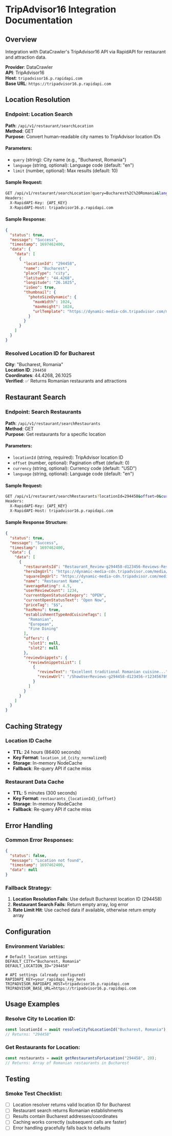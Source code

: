 # TripAdvisor16 Integration Documentation

## Overview
Integration with DataCrawler's TripAdvisor16 API via RapidAPI for restaurant and attraction data.

**Provider**: DataCrawler  
**API**: TripAdvisor16  
**Host**: `tripadvisor16.p.rapidapi.com`  
**Base URL**: `https://tripadvisor16.p.rapidapi.com`

## Location Resolution

### Endpoint: Location Search
**Path**: `/api/v1/restaurant/searchLocation`  
**Method**: GET  
**Purpose**: Convert human-readable city names to TripAdvisor location IDs

#### Parameters:
- `query` (string): City name (e.g., "Bucharest, Romania")
- `language` (string, optional): Language code (default: "en")
- `limit` (number, optional): Max results (default: 10)

#### Sample Request:
```bash
GET /api/v1/restaurant/searchLocation?query=Bucharest%2C%20Romania&language=en&limit=5
Headers:
  X-RapidAPI-Key: {API_KEY}
  X-RapidAPI-Host: tripadvisor16.p.rapidapi.com
```

#### Sample Response:
```json
{
  "status": true,
  "message": "Success",
  "timestamp": 1697462400,
  "data": {
    "data": [
      {
        "locationId": "294458",
        "name": "Bucharest",
        "placeType": "city",
        "latitude": "44.4268",
        "longitude": "26.1025",
        "isGeo": true,
        "thumbnail": {
          "photoSizeDynamic": {
            "maxWidth": 1024,
            "maxHeight": 1024,
            "urlTemplate": "https://dynamic-media-cdn.tripadvisor.com/media/photo-o/15/33/f7/8e/bucharest.jpg?w={width}&h={height}&s=1"
          }
        }
      }
    ]
  }
}
```

### Resolved Location ID for Bucharest
**City**: "Bucharest, Romania"  
**Location ID**: `294458`  
**Coordinates**: 44.4268, 26.1025  
**Verified**: ✅ Returns Romanian restaurants and attractions

## Restaurant Search

### Endpoint: Search Restaurants
**Path**: `/api/v1/restaurant/searchRestaurants`  
**Method**: GET  
**Purpose**: Get restaurants for a specific location

#### Parameters:
- `locationId` (string, required): TripAdvisor location ID
- `offset` (number, optional): Pagination offset (default: 0)
- `currency` (string, optional): Currency code (default: "USD")
- `language` (string, optional): Language code (default: "en")

#### Sample Request:
```bash
GET /api/v1/restaurant/searchRestaurants?locationId=294458&offset=0&currency=USD&language=en
Headers:
  X-RapidAPI-Key: {API_KEY}
  X-RapidAPI-Host: tripadvisor16.p.rapidapi.com
```

#### Sample Response Structure:
```json
{
  "status": true,
  "message": "Success",
  "timestamp": 1697462400,
  "data": {
    "data": [
      {
        "restaurantsId": "Restaurant_Review-g294458-d123456-Reviews-Restaurant_Name-Bucharest",
        "heroImgUrl": "https://dynamic-media-cdn.tripadvisor.com/media/photo-o/...",
        "squareImgUrl": "https://dynamic-media-cdn.tripadvisor.com/media/photo-s/...",
        "name": "Restaurant Name",
        "averageRating": 4.5,
        "userReviewCount": 1234,
        "currentOpenStatusCategory": "OPEN",
        "currentOpenStatusText": "Open Now",
        "priceTag": "$$",
        "hasMenu": true,
        "establishmentTypeAndCuisineTags": [
          "Romanian",
          "European",
          "Fine Dining"
        ],
        "offers": {
          "slot1": null,
          "slot2": null
        },
        "reviewSnippets": {
          "reviewSnippetsList": [
            {
              "reviewText": "Excellent traditional Romanian cuisine...",
              "reviewUrl": "/ShowUserReviews-g294458-d123456-r123456789-Restaurant_Name-Bucharest.html"
            }
          ]
        }
      }
    ]
  }
}
```

## Caching Strategy

### Location ID Cache
- **TTL**: 24 hours (86400 seconds)
- **Key Format**: `location_id_{city_normalized}`
- **Storage**: In-memory NodeCache
- **Fallback**: Re-query API if cache miss

### Restaurant Data Cache
- **TTL**: 5 minutes (300 seconds)
- **Key Format**: `restaurants_{locationId}_{offset}`
- **Storage**: In-memory NodeCache
- **Fallback**: Re-query API if cache miss

## Error Handling

### Common Error Responses:
```json
{
  "status": false,
  "message": "Location not found",
  "timestamp": 1697462400,
  "data": null
}
```

### Fallback Strategy:
1. **Location Resolution Fails**: Use default Bucharest location ID (294458)
2. **Restaurant Search Fails**: Return empty array, log error
3. **Rate Limit Hit**: Use cached data if available, otherwise return empty array

## Configuration

### Environment Variables:
```env
# Default location settings
DEFAULT_CITY="Bucharest, Romania"
DEFAULT_LOCATION_ID="294458"

# API settings (already configured)
RAPIDAPI_KEY=your_rapidapi_key_here
TRIPADVISOR_RAPIDAPI_HOST=tripadvisor16.p.rapidapi.com
TRIPADVISOR_BASE_URL=https://tripadvisor16.p.rapidapi.com
```

## Usage Examples

### Resolve City to Location ID:
```typescript
const locationId = await resolveCityToLocationId("Bucharest, Romania");
// Returns: "294458"
```

### Get Restaurants for Location:
```typescript
const restaurants = await getRestaurantsForLocation("294458", 20);
// Returns: Array of Romanian restaurants in Bucharest
```

## Testing

### Smoke Test Checklist:
- [ ] Location resolver returns valid location ID for Bucharest
- [ ] Restaurant search returns Romanian establishments
- [ ] Results contain Bucharest addresses/coordinates
- [ ] Caching works correctly (subsequent calls are faster)
- [ ] Error handling gracefully falls back to defaults
